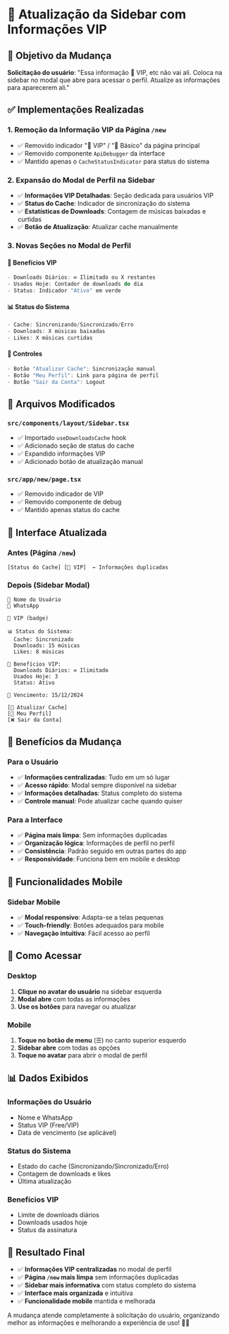 # 🔄 Atualização da Sidebar com Informações VIP

## 🎯 Objetivo da Mudança

**Solicitação do usuário**: "Essa informação 👑 VIP, etc não vai ali. Coloca na sidebar no modal que abre para acessar o perfil. Atualize as informações para aparecerem ali."

## ✅ Implementações Realizadas

### 1. **Remoção da Informação VIP da Página `/new`**
- ✅ Removido indicador "👑 VIP" / "📱 Básico" da página principal
- ✅ Removido componente `ApiDebugger` da interface
- ✅ Mantido apenas o `CacheStatusIndicator` para status do sistema

### 2. **Expansão do Modal de Perfil na Sidebar**
- ✅ **Informações VIP Detalhadas**: Seção dedicada para usuários VIP
- ✅ **Status do Cache**: Indicador de sincronização do sistema
- ✅ **Estatísticas de Downloads**: Contagem de músicas baixadas e curtidas
- ✅ **Botão de Atualização**: Atualizar cache manualmente

### 3. **Novas Seções no Modal de Perfil**

#### **👑 Benefícios VIP**
```typescript
- Downloads Diários: ∞ Ilimitado ou X restantes
- Usados Hoje: Contador de downloads do dia
- Status: Indicador "Ativo" em verde
```

#### **📊 Status do Sistema**
```typescript
- Cache: Sincronizando/Sincronizado/Erro
- Downloads: X músicas baixadas
- Likes: X músicas curtidas
```

#### **🔄 Controles**
```typescript
- Botão "Atualizar Cache": Sincronização manual
- Botão "Meu Perfil": Link para página de perfil
- Botão "Sair da Conta": Logout
```

## 🔧 Arquivos Modificados

### **`src/components/layout/Sidebar.tsx`**
- ✅ Importado `useDownloadsCache` hook
- ✅ Adicionado seção de status do cache
- ✅ Expandido informações VIP
- ✅ Adicionado botão de atualização manual

### **`src/app/new/page.tsx`**
- ✅ Removido indicador de VIP
- ✅ Removido componente de debug
- ✅ Mantido apenas status do cache

## 🎨 Interface Atualizada

### **Antes (Página `/new`)**
```
[Status do Cache] [👑 VIP]  ← Informações duplicadas
```

### **Depois (Sidebar Modal)**
```
👤 Nome do Usuário
📱 WhatsApp

👑 VIP (badge)

📊 Status do Sistema:
  Cache: Sincronizado
  Downloads: 15 músicas
  Likes: 8 músicas

👑 Benefícios VIP:
  Downloads Diários: ∞ Ilimitado
  Usados Hoje: 3
  Status: Ativo

📅 Vencimento: 15/12/2024

[🔄 Atualizar Cache]
[👤 Meu Perfil]
[❌ Sair da Conta]
```

## 🚀 Benefícios da Mudança

### **Para o Usuário**
- ✅ **Informações centralizadas**: Tudo em um só lugar
- ✅ **Acesso rápido**: Modal sempre disponível na sidebar
- ✅ **Informações detalhadas**: Status completo do sistema
- ✅ **Controle manual**: Pode atualizar cache quando quiser

### **Para a Interface**
- ✅ **Página mais limpa**: Sem informações duplicadas
- ✅ **Organização lógica**: Informações de perfil no perfil
- ✅ **Consistência**: Padrão seguido em outras partes do app
- ✅ **Responsividade**: Funciona bem em mobile e desktop

## 📱 Funcionalidades Mobile

### **Sidebar Mobile**
- ✅ **Modal responsivo**: Adapta-se a telas pequenas
- ✅ **Touch-friendly**: Botões adequados para mobile
- ✅ **Navegação intuitiva**: Fácil acesso ao perfil

## 🔄 Como Acessar

### **Desktop**
1. **Clique no avatar do usuário** na sidebar esquerda
2. **Modal abre** com todas as informações
3. **Use os botões** para navegar ou atualizar

### **Mobile**
1. **Toque no botão de menu** (☰) no canto superior esquerdo
2. **Sidebar abre** com todas as opções
3. **Toque no avatar** para abrir o modal de perfil

## 📊 Dados Exibidos

### **Informações do Usuário**
- Nome e WhatsApp
- Status VIP (Free/VIP)
- Data de vencimento (se aplicável)

### **Status do Sistema**
- Estado do cache (Sincronizando/Sincronizado/Erro)
- Contagem de downloads e likes
- Última atualização

### **Benefícios VIP**
- Limite de downloads diários
- Downloads usados hoje
- Status da assinatura

## 🎯 Resultado Final

- ✅ **Informações VIP centralizadas** no modal de perfil
- ✅ **Página `/new` mais limpa** sem informações duplicadas
- ✅ **Sidebar mais informativa** com status completo do sistema
- ✅ **Interface mais organizada** e intuitiva
- ✅ **Funcionalidade mobile** mantida e melhorada

A mudança atende completamente à solicitação do usuário, organizando melhor as informações e melhorando a experiência de uso! 🚀✨


